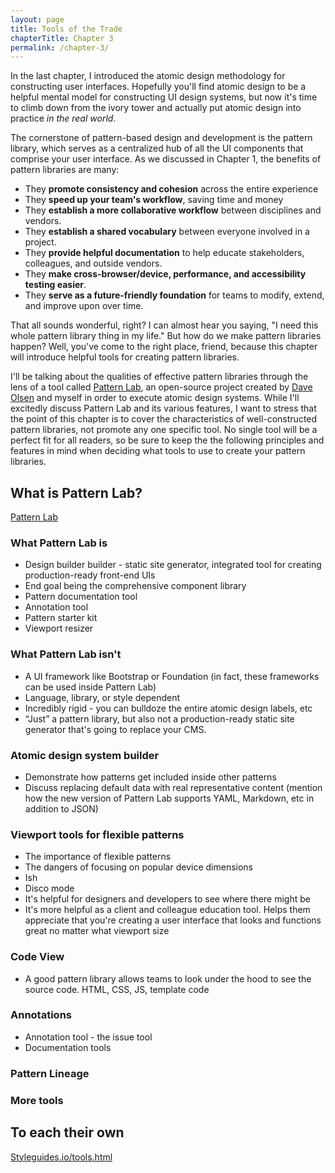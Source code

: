 ```yaml
---
layout: page
title: Tools of the Trade
chapterTitle: Chapter 3
permalink: /chapter-3/
---
```


In the last chapter, I introduced the atomic design methodology for constructing user interfaces. Hopefully you'll find atomic design to be a helpful mental model for constructing UI design systems, but now it's time to climb down from the ivory tower and actually put atomic design into practice *in the real world*.

The cornerstone of pattern-based design and development is the pattern library, which serves as a centralized hub of all the UI components that comprise your user interface. As we discussed in Chapter 1, the benefits of pattern libraries are many:

- They **promote consistency and cohesion** across the entire experience
- They **speed up your team's workflow**, saving time and money
- They **establish a more collaborative workflow** between disciplines and vendors.
- They **establish a shared vocabulary** between everyone involved in a project.
- They **provide helpful documentation** to help educate stakeholders, colleagues, and outside vendors.
- They **make cross-browser/device, performance, and accessibility testing easier**.
- They **serve as a future-friendly foundation** for teams to modify, extend, and improve upon over time.

That all sounds wonderful, right? I can almost hear you saying, "I need this whole pattern library thing in my life." But how do we make pattern libraries happen? Well, you've come to the right place, friend, because this chapter will introduce helpful tools for creating pattern libraries. 

I'll be talking about the qualities of effective pattern libraries through the lens of a tool called [Pattern Lab](http://patternlab.io), an open-source project created by [Dave Olsen](http://dmolsen.com) and myself in order to execute atomic design systems. While I'll excitedly discuss Pattern Lab and its various features, I want to stress that the point of this chapter is to cover the characteristics of well-constructed pattern libraries, not promote any one specific tool. No single tool will be a perfect fit for all readers, so be sure to keep the the following principles and features in mind when deciding what tools to use to create your pattern libraries.

## What is Pattern Lab?
[Pattern Lab](http://patternlab.io)

### What Pattern Lab is
- Design builder builder - static site generator, integrated tool for creating production-ready front-end UIs
- End goal being the comprehensive component library 
- Pattern documentation tool
- Annotation tool
- Pattern starter kit
- Viewport resizer

### What Pattern Lab isn't
- A UI framework like Bootstrap or Foundation (in fact, these frameworks can be used inside Pattern Lab)
- Language, library, or style dependent
- Incredibly rigid - you can bulldoze the entire atomic design labels, etc
- “Just” a pattern library, but also not a production-ready static site generator that's going to replace your CMS.

### Atomic design system builder
- Demonstrate how patterns get included inside other patterns
- Discuss replacing default data with real representative content (mention how the new version of Pattern Lab supports YAML, Markdown, etc in addition to JSON)

### Viewport tools for flexible patterns
- The importance of flexible patterns
- The dangers of focusing on popular device dimensions
- Ish
- Disco mode
- It's helpful for designers and developers to see where there might be 
- It's more helpful as a client and colleague education tool. Helps them appreciate that you're creating a user interface that looks and functions great no matter what viewport size 

### Code View
- A good pattern library allows teams to look under the hood to see the source code. HTML, CSS, JS, template code

### Annotations
- Annotation tool - the issue tool
- Documentation tools

### Pattern Lineage

### More tools


## To each their own
[Styleguides.io/tools.html]()